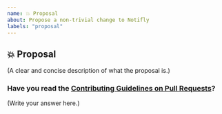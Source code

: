 ```yaml
---
name: 💥 Proposal
about: Propose a non-trivial change to Notifly
labels: "proposal"
---
```


## 💥 Proposal

(A clear and concise description of what the proposal is.)

### Have you read the [Contributing Guidelines on Pull Requests](https://github.com/rexdivakar/Notifly/blob/main/CONTRIBUTING.md)?

(Write your answer here.)
